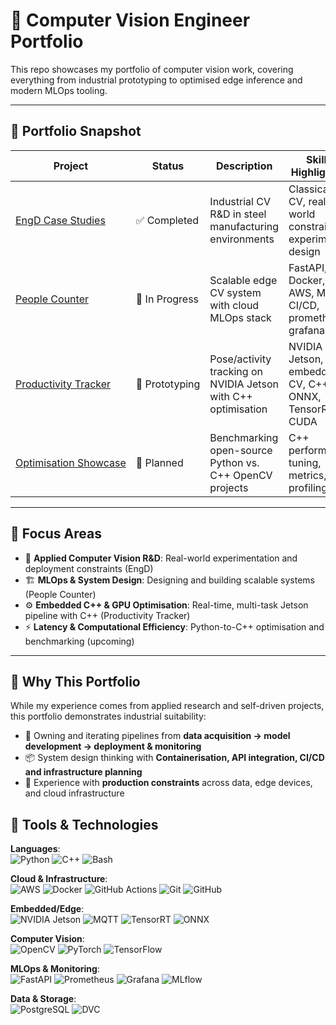 # 🧠 Computer Vision Engineer Portfolio

This repo showcases my portfolio of computer vision work, covering everything from industrial prototyping to optimised edge inference and modern MLOps tooling.

---

## 🔹 Portfolio Snapshot

| Project | Status | Description | Skills Highlighted |
|--------|---------|-------------|--------------------|
| [EngD Case Studies](./EngD) | ✅&nbsp;Completed | Industrial CV R&D in steel manufacturing environments | Classical CV, real-world constraints, experimental design |
| [People Counter](./PeopleCounter) | 🔨&nbsp;In Progress | Scalable edge CV system with cloud MLOps stack | FastAPI, Docker, AWS, MQTT, CI/CD, prometheus, grafana |
| [Productivity&nbsp;Tracker](./ProductivityTracker) | 🧪&nbsp;Prototyping | Pose/activity tracking on NVIDIA Jetson with C++ optimisation | NVIDIA Jetson, embedded CV, C++, ONNX, TensorRT, CUDA |
| [Optimisation&nbsp;Showcase](./OptimisationShowcase) | 📝&nbsp;Planned | Benchmarking open-source Python vs. C++ OpenCV projects | C++ performance tuning, metrics, profiling |

---

## 🧩 Focus Areas

- 🎯 **Applied Computer Vision R&D**: Real-world experimentation and deployment constraints (EngD)
- 🏗️ **MLOps & System Design**: Designing and building scalable systems (People Counter)
- ⚙️ **Embedded C++ & GPU Optimisation**: Real-time, multi-task Jetson pipeline with C++ (Productivity Tracker)
- ⚡ **Latency & Computational Efficiency**: Python-to-C++ optimisation and benchmarking (upcoming)

---

## 📎 Why This Portfolio

While my experience comes from applied research and self-driven projects, this portfolio demonstrates industrial suitability:

- 🔄 Owning and iterating pipelines from **data acquisition → model development → deployment & monitoring**
- 📦 System design thinking with **Containerisation, API integration, CI/CD and infrastructure planning**
- 📡 Experience with **production constraints** across data, edge devices, and cloud infrastructure


## 🧰 Tools & Technologies

**Languages**:  
![Python](https://img.shields.io/badge/Python-3776AB?style=flat-square&logo=python&logoColor=white) ![C++](https://img.shields.io/badge/C++-00599C?style=flat-square&logo=c%2B%2B&logoColor=white) ![Bash](https://img.shields.io/badge/Bash-4EAA25?style=flat-square&logo=gnu-bash&logoColor=white)

**Cloud & Infrastructure**:  
![AWS](https://img.shields.io/badge/-AWS-FF9900?style=flat-square&logo=amazonaws&logoColor=white) ![Docker](https://img.shields.io/badge/Docker-2496ED?style=flat-square&logo=docker&logoColor=white) ![GitHub Actions](https://img.shields.io/badge/GitHub_Actions-2088FF?style=flat-square&logo=github-actions&logoColor=white) ![Git](https://img.shields.io/badge/Git-F05032?style=flat-square&logo=git&logoColor=white) ![GitHub](https://img.shields.io/badge/GitHub-181717?style=flat-square&logo=github&logoColor=white)

**Embedded/Edge**:  
![NVIDIA Jetson](https://img.shields.io/badge/NVIDIA_Jetson-76B900?style=flat-square&logo=nvidia&logoColor=white) ![MQTT](https://img.shields.io/badge/MQTT-660066?style=flat-square&logo=eclipse-mosquitto&logoColor=white) ![TensorRT](https://img.shields.io/badge/TensorRT-76B900?style=flat-square&logo=nvidia&logoColor=white) ![ONNX](https://img.shields.io/badge/ONNX-005CED?style=flat-square&logo=onnx&logoColor=white)

**Computer Vision**:  
![OpenCV](https://img.shields.io/badge/OpenCV-5C3EE8?style=flat-square&logo=opencv&logoColor=white) ![PyTorch](https://img.shields.io/badge/PyTorch-EE4C2C?style=flat-square&logo=pytorch&logoColor=white) ![TensorFlow](https://img.shields.io/badge/TensorFlow-FF6F00?style=flat-square&logo=tensorflow&logoColor=white)

**MLOps & Monitoring**:  
![FastAPI](https://img.shields.io/badge/FastAPI-009688?style=flat-square&logo=fastapi&logoColor=white) ![Prometheus](https://img.shields.io/badge/Prometheus-E6522C?style=flat-square&logo=prometheus&logoColor=white) ![Grafana](https://img.shields.io/badge/Grafana-F46800?style=flat-square&logo=grafana&logoColor=white) ![MLflow](https://img.shields.io/badge/MLflow-0194E2?style=flat-square&logo=mlflow&logoColor=white)

**Data & Storage**:  
![PostgreSQL](https://img.shields.io/badge/PostgreSQL-4169E1?style=flat-square&logo=postgresql&logoColor=white) ![DVC](https://img.shields.io/badge/DVC-945DD6?style=flat-square&logo=dataversioncontrol&logoColor=white)
